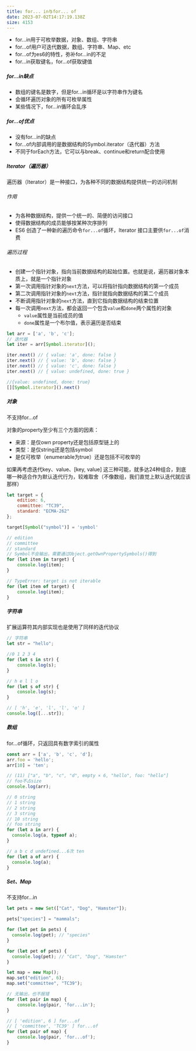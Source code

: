 ```yaml
---
title: for... in与for... of
date: 2023-07-02T14:17:19.138Z
size: 4153
---
```

- for...in用于可枚举数据，对象、数组、字符串
- for...of用户可迭代数据，数组、字符串、Map、etc
- for...of为es6的特性，弥补for...in的不足
- for...in获取键名，for...of获取键值

##### for...in缺点

- 数组的键名是数字，但是for...in循环是以字符串作为键名
- 会循环遍历对象的所有可枚举属性
- 某些情况下，for...in循环会乱序



##### for...of优点

- 没有for...in的缺点
- for...of内部调用的是数据结构的Symbol.iterator（迭代器）方法
- 不同于forEach方法，它可以与break、continue和return配合使用



##### Iterator（遍历器）

遍历器（Iterator）是一种接口，为各种不同的数据结构提供统一的访问机制

###### 作用

- 为各种数据结构，提供一个统一的、简便的访问接口
- 使得数据结构的成员能够按某种次序排列
- ES6 创造了一种新的遍历命令`for...of`循环，Iterator 接口主要供`for...of`消费

###### 遍历过程

- 创建一个指针对象，指向当前数据结构的起始位置。也就是说，遍历器对象本质上，就是一个指针对象
- 第一次调用指针对象的`next`方法，可以将指针指向数据结构的第一个成员
- 第二次调用指针对象的`next`方法，指针就指向数据结构的第二个成员
- 不断调用指针对象的`next`方法，直到它指向数据结构的结束位置
- 每一次调用`next`方法，都会返回一个包含`value`和`done`两个属性的对象
  - `value`属性是当前成员的值
  - `done`属性是一个布尔值，表示遍历是否结束

```javascript
let arr = ['a', 'b', 'c'];
// 迭代器
let iter = arr[Symbol.iterator]();

iter.next() // { value: 'a', done: false }
iter.next() // { value: 'b', done: false }
iter.next() // { value: 'c', done: false }
iter.next() // { value: undefined, done: true }

//{value: undefined, done: true}
[][Symbol.iterator]().next()
```

##### 对象

不支持for...of

对象的property至少有三个方面的因素：

- 来源：是仅own property还是包括原型链上的
- 类型：是仅string还是包括symbol
- 是仅可枚举（enumerable为true）还是包括不可枚举的

如果再考虑迭代key、value、[key, value] 这三种可能，就多达24种组合，到底哪一种适合作为默认迭代行为，较难取舍（不像数组，我们直觉上默认迭代就应该那样）

```javascript
let target = {
    edition: 6,
    committee: "TC39",
    standard: "ECMA-262"
};

target[Symbol("symbol")] = 'symbol'

// edition
// committee
// standard
// Symbol不会输出，需要通过Object.getOwnPropertySymbols()得到
for (let item in target) {
    console.log(item);
}

// TypeError: target is not iterable
for (let item of target) {
    console.log(item);
}
```

##### 字符串

扩展运算符其内部实现也是使用了同样的迭代协议

```javascript
// 字符串
let str = "hello";

//0 1 2 3 4
for (let s in str) {
    console.log(s);
}

// h e l l o
for (let s of str) {
    console.log(s);
}

// [ 'h', 'e', 'l', 'l', 'o' ]
console.log([...str]);
```



##### 数组

for...of循环，只返回具有数字索引的属性

```javascript
const arr = ['a', 'b', 'c', 'd'];
arr.foo = 'hello';
arr[10] = 'ten';

// (11) ["a", "b", "c", "d", empty × 6, "hello", foo: "hello"]
// foo不占size
console.log(arr);

// 0 string
// 1 string
// 2 string
// 3 string
// 10 string
// foo string
for (let a in arr) {
  console.log(a, typeof a);
}

// a b c d undefined...6次 ten
for (let a of arr) {
  console.log(a); 
}
```

##### Set、Map

不支持for...in

```javascript
let pets = new Set(["Cat", "Dog", "Hamster"]);

pets["species"] = "mammals";

for (let pet in pets) {
  console.log(pet); // "species"
}

for (let pet of pets) {
  console.log(pet); // "Cat", "Dog", "Hamster"
}

let map = new Map();
map.set("edition", 6);
map.set("committee", "TC39");

// 无输出，也不报错
for (let pair in map) {
    console.log(pair, 'for...in');
}

// [ 'edition', 6 ] for...of
// [ 'committee', 'TC39' ] for...of
for (let pair of map) {
    console.log(pair, 'for...of');
}
```

